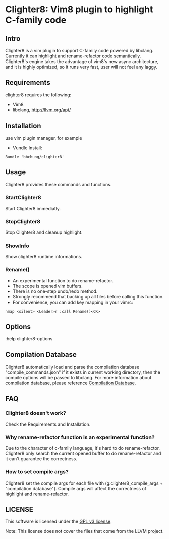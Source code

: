 # Clighter8: Vim8 plugin to highlight C-family code

## Intro

Clighter8 is a vim plugin to support C-family code powered by libclang.
Currently it can highlight and rename-refactor code semantically. Clighter8's
engine takes the advantage of vim8's new async architecture, and it is highly
optimized, so it runs very fast, user will not feel any laggy.

## Requirements

clighter8 requires the following:

* Vim8
* libclang, http://llvm.org/apt/

## Installation

use vim plugin manager, for example

* Vundle Install:
```vim
Bundle 'bbchung/clighter8'
```

## Usage

Clighter8 provides these commands and functions.

### StartClighter8

Start Clighter8 immediatly.

### StopClighter8

Stop Clighter8 and cleanup highlight.

### ShowInfo

Show clighter8 runtime informations.

### Rename()

* An experimental function to do rename-refactor.
* The scope is opened vim buffers.
* There is no one-step undo/redo method.
* Strongly recommend that backing up all files before calling this function.
* For convenience, you can add key mapping in your vimrc:
```vim
nmap <silent> <Leader>r :call Rename()<CR>
```

## Options

:help clighter8-options

## Compilation Database

Clighter8 automatically load and parse the compilation database
"compile_commands.json" if it exists in current working directory, then the
compile options will be passed to libclang. For more information about
compilation database, please reference [Compilation Database][cdb].

## FAQ

### Clighter8 doesn't work?
Check the Requirements and Installation.

### Why rename-refactor function is an experimental function?
Due to the character of c-family language, it's hard to do rename-refactor.
Clighter8 only search the current opened buffer to do rename-refactor and it
can't guarantee the correctness.

### How to set compile args?
Clighter8 set the compile args for each file with (g:clighter8_compile_args +
"compilation database"). Compile args will affect the correctness of highlight
and rename-refactor.

## LICENSE

This software is licensed under the [GPL v3 license][gpl].

Note: This license does not cover the files that come from the LLVM project.


[gpl]: http://www.gnu.org/copyleft/gpl.html
[ycm]: https://github.com/Valloric/YouCompleteMe
[cdb]: http://clang.llvm.org/docs/JSONCompilationDatabase.html
